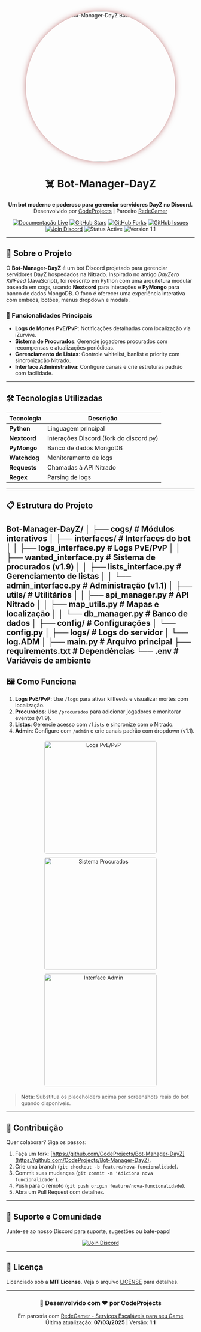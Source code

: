 <p align="center">
  <img src="https://images-wixmp-ed30a86b8c4ca887773594c2.wixmp.com/f/d8827203-d7df-4f8f-a846-62430fe5169d/d59zm2x-29cd82d0-3b58-4023-8bfd-50fea4cef6be.png?token=eyJ0eXAiOiJKV1QiLCJhbGciOiJIUzI1NiJ9.eyJzdWIiOiJ1cm46YXBwOjdlMGQxODg5ODIyNjQzNzNhNWYwZDQxNWVhMGQyNmUwIiwiaXNzIjoidXJuOmFwcDo3ZTBkMTg4OTgyMjY0MzczYTVmMGQ0MTVlYTBkMjZlMCIsIm9iaiI6W1t7InBhdGgiOiJcL2ZcL2Q4ODI3MjAzLWQ3ZGYtNGY4Zi1hODQ2LTYyNDMwZmU1MTY5ZFwvZDU5em0yeC0yOWNkODJkMC0zYjU4LTQwMjMtOGJmZC01MGZlYTRjZWY2YmUucG5nIn1dXSwiYXVkIjpbInVybjpzZXJ2aWNlOmZpbGUuZG93bmxvYWQiXX0.OSJ3kN9ISyZFyUotHlbt2L91g-oyVCJ2k0UOP4Rkno0" alt="Bot-Manager-DayZ Banner" width="400" style="border-radius: 50%; box-shadow: 0 0 15px rgba(139, 0, 0, 0.5);"/>
</p>

<h1 align="center">☠️ Bot-Manager-DayZ</h1>
<p align="center">
  <strong>Um bot moderno e poderoso para gerenciar servidores DayZ no Discord.</strong><br>
  Desenvolvido por <a href="https://github.com/CodeProjects">CodeProjects</a> | Parceiro <a href="https://discord.gg/redegamer">RedeGamer</a>
</p>

<p align="center">
  <a href="https://dayz-doc.redebots.shop/"><img src="https://img.shields.io/badge/Documentação-Live-brightgreen?style=for-the-badge&logo=readme" alt="Documentação Live"/></a>
  <a href="https://github.com/CodeProjects/Bot-Manager-DayZ"><img src="https://img.shields.io/github/stars/CodeProjects/Bot-Manager-DayZ?style=for-the-badge&logo=github&color=yellow" alt="GitHub Stars"/></a>
  <a href="https://github.com/CodeProjects/Bot-Manager-DayZ/fork"><img src="https://img.shields.io/github/forks/CodeProjects/Bot-Manager-DayZ?style=for-the-badge&logo=github&color=orange" alt="GitHub Forks"/></a>
  <a href="https://github.com/CodeProjects/Bot-Manager-DayZ/issues"><img src="https://img.shields.io/github/issues/CodeProjects/Bot-Manager-DayZ?style=for-the-badge&logo=github&color=red" alt="GitHub Issues"/></a>
  <a href="https://discord.gg/redegamer"><img src="https://img.shields.io/badge/Discord-Join%20Us-7289DA?style=for-the-badge&logo=discord" alt="Join Discord"/></a>
  <img src="https://img.shields.io/badge/Status-Active-brightgreen?style=for-the-badge" alt="Status Active"/>
  <img src="https://img.shields.io/badge/Version-1.1-blue?style=for-the-badge" alt="Version 1.1"/>
</p>

---

## 🚀 Sobre o Projeto

O **Bot-Manager-DayZ** é um bot Discord projetado para gerenciar servidores DayZ hospedados na Nitrado. Inspirado no antigo *DayZero KillFeed* (JavaScript), foi reescrito em Python com uma arquitetura modular baseada em cogs, usando **Nextcord** para interações e **PyMongo** para banco de dados MongoDB. O foco é oferecer uma experiência interativa com embeds, botões, menus dropdown e modals.

### 🎯 Funcionalidades Principais
- **Logs de Mortes PvE/PvP**: Notificações detalhadas com localização via iZurvive.
- **Sistema de Procurados**: Gerencie jogadores procurados com recompensas e atualizações periódicas.
- **Gerenciamento de Listas**: Controle whitelist, banlist e priority com sincronização Nitrado.
- **Interface Administrativa**: Configure canais e crie estruturas padrão com facilidade.

---

## 🛠️ Tecnologias Utilizadas

| Tecnologia       | Descrição                          |
|------------------|------------------------------------|
| **Python**       | Linguagem principal                |
| **Nextcord**     | Interações Discord (fork do discord.py) |
| **PyMongo**      | Banco de dados MongoDB            |
| **Watchdog**     | Monitoramento de logs             |
| **Requests**     | Chamadas à API Nitrado            |
| **Regex**        | Parsing de logs                   |

---

## 📋 Estrutura do Projeto

Bot-Manager-DayZ/
│
├── cogs/                       # Módulos interativos
│   ├── interfaces/             # Interfaces do bot
│   │   ├── logs_interface.py   # Logs PvE/PvP
│   │   ├── wanted_interface.py # Sistema de procurados (v1.9)
│   │   ├── lists_interface.py  # Gerenciamento de listas
│   │   └── admin_interface.py  # Administração (v1.1)
│   ├── utils/                  # Utilitários
│   │   ├── api_manager.py      # API Nitrado
│   │   ├── map_utils.py        # Mapas e localização
│   │   └── db_manager.py       # Banco de dados
│
├── config/                     # Configurações
│   └── config.py
│
├── logs/                       # Logs do servidor
│   └── log.ADM
│
├── main.py                     # Arquivo principal
├── requirements.txt            # Dependências
└── .env                        # Variáveis de ambiente
---

## 🖼️ Como Funciona

1. **Logs PvE/PvP**: Use `/logs` para ativar killfeeds e visualizar mortes com localização.
2. **Procurados**: Use `/procurados` para adicionar jogadores e monitorar eventos (v1.9).
3. **Listas**: Gerencie acesso com `/lists` e sincronize com o Nitrado.
4. **Admin**: Configure com `/admin` e crie canais padrão com dropdown (v1.1).

<p align="center">
  <img src="https://via.placeholder.com/300x150.png?text=Logs+PvE/PvP" alt="Logs PvE/PvP" width="300" style="border-radius: 5px; margin: 5px;"/>
  <img src="https://via.placeholder.com/300x150.png?text=Sistema+Procurados" alt="Sistema Procurados" width="300" style="border-radius: 5px; margin: 5px;"/>
  <img src="https://via.placeholder.com/300x150.png?text=Interface+Admin" alt="Interface Admin" width="300" style="border-radius: 5px; margin: 5px;"/>
</p>

> **Nota**: Substitua os placeholders acima por screenshots reais do bot quando disponíveis.

---

## 🤝 Contribuição

Quer colaborar? Siga os passos:

1. Faça um fork: [https://github.com/CodeProjects/Bot-Manager-DayZ](https://github.com/CodeProjects/Bot-Manager-DayZ).
2. Crie uma branch (`git checkout -b feature/nova-funcionalidade`).
3. Commit suas mudanças (`git commit -m 'Adiciona nova funcionalidade'`).
4. Push para o remoto (`git push origin feature/nova-funcionalidade`).
5. Abra um Pull Request com detalhes.

---

## 📡 Suporte e Comunidade

Junte-se ao nosso Discord para suporte, sugestões ou bate-papo!

<p align="center">
  <a href="https://discord.gg/redegamer"><img src="https://img.shields.io/badge/Discord-RedeGamer-7289DA?style=for-the-badge&logo=discord" alt="Join Discord"/></a>
</p>

---

## 📜 Licença

Licenciado sob a **MIT License**. Veja o arquivo [LICENSE](LICENSE) para detalhes.

---

<h3 align="center">🧟 Desenvolvido com ❤️ por CodeProjects</h3>
<p align="center">
  Em parceria com <a href="https://discord.gg/redegamer">RedeGamer - Serviços Escaláveis para seu Game</a><br>
  Última atualização: <strong>07/03/2025</strong> | Versão: <strong>1.1</strong>
</p>
